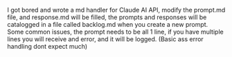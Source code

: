 I got bored and wrote a md handler for Claude AI API, modify the prompt.md file, and response.md will be filled, the prompts and responses will be catalogged in a file called backlog.md when you create a new prompt. Some common issues, the prompt needs to be all 1 line, if you have multiple lines you will receive and error, and it will be logged. (Basic ass error handling dont expect much)
